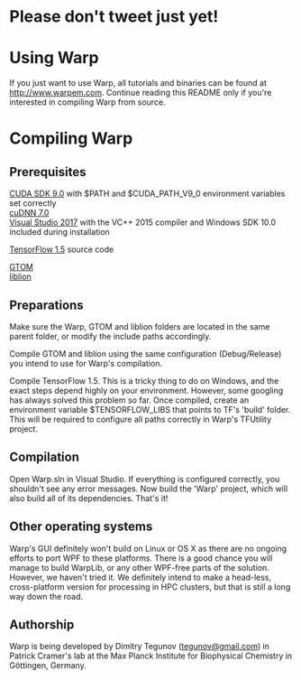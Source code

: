 # Please don't tweet just yet!

# Using Warp

If you just want to use Warp, all tutorials and binaries can be found at http://www.warpem.com. Continue reading this README only if you're interested in compiling Warp from source.

# Compiling Warp

## Prerequisites

[CUDA SDK 9.0](https://developer.nvidia.com/cuda-downloads) with $PATH and $CUDA_PATH_V9_0 environment variables set correctly  
[cuDNN 7.0](https://developer.nvidia.com/cudnn)  
[Visual Studio 2017](https://www.visualstudio.com/) with the VC++ 2015 compiler and Windows SDK 10.0 included during installation  

[TensorFlow 1.5](https://github.com/tensorflow/tensorflow) source code  

[GTOM](https://github.com/dtegunov/gtom)  
[liblion](https://github.com/dtegunov/liblion)  

## Preparations

Make sure the Warp, GTOM and liblion folders are located in the same parent folder, or modify the include paths accordingly.  

Compile GTOM and liblion using the same configuration (Debug/Release) you intend to use for Warp's compilation.  

Compile TensorFlow 1.5. This is a tricky thing to do on Windows, and the exact steps depend highly on your environment. However, some googling has always solved this problem so far. Once compiled, create an environment variable $TENSORFLOW_LIBS that points to TF's 'build' folder. This will be required to configure all paths correctly in Warp's TFUtility project.  

## Compilation

Open Warp.sln in Visual Studio. If everything is configured correctly, you shouldn't see any error messages. Now build the 'Warp' project, which will also build all of its dependencies. That's it!  

## Other operating systems

Warp's GUI definitely won't build on Linux or OS X as there are no ongoing efforts to port WPF to these platforms. There is a good chance you will manage to build WarpLib, or any other WPF-free parts of the solution. However, we haven't tried it. We definitely intend to make a head-less, cross-platform version for processing in HPC clusters, but that is still a long way down the road.  

## Authorship

Warp is being developed by Dimitry Tegunov ([tegunov@gmail.com](mailto:tegunov@gmail.com)) in Patrick Cramer's lab at the Max Planck Institute for Biophysical Chemistry in Göttingen, Germany.
